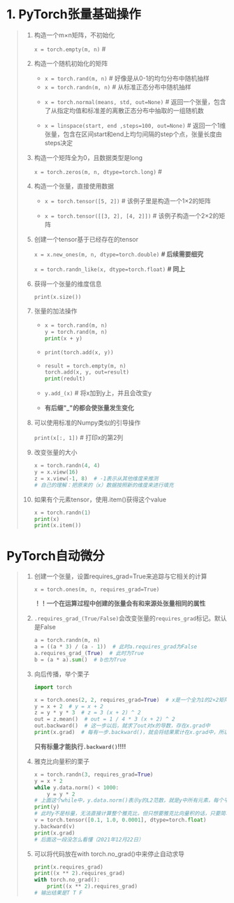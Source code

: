 # 1. PyTorch张量基础操作

> 1. 构造一个m×n矩阵，不初始化
>
>    ```x = torch.empty(m, n)```  # 
>
> 2. 构造一个随机初始化的矩阵
>
>    * ```x = torch.rand(m, n)```  # 好像是从0-1的均匀分布中随机抽样
>    * ```x = torch.randn(m, n)```  # 从标准正态分布中随机抽样
>
>    - ```x = torch.normal(means, std, out=None)```  # 返回一个张量，包含了从指定均值和标准差的离散正态分布中抽取的一组随机数
>
>    - ```x = linspace(start, end ,steps=100, out=None)```  # 返回一个1维张量，包含在区间start和end上均匀间隔的step个点，张量长度由steps决定
>
> 3. 构造一个矩阵全为0，且数据类型是long
>
>    ```x = torch.zeros(m, n, dtype=torch.long)```  # 
>
> 4. 构造一个张量，直接使用数据
>
>    - ```x = torch.tensor([5, 2])```  # 该例子里是构造一个1×2的矩阵
>
>    - ```x = torch.tensor([[3, 2], [4, 2]])```  # 该例子构造一个2×2的矩阵
>
> 5. 创建一个tensor基于已经存在的tensor
>
>    ```x = x.new_ones(m, n, dtype=torch.double)```  **# 后续需要细究**
>
>    ```x = torch.randn_like(x, dtype=torch.float)```  **# 同上**
>
> 6. 获得一个张量的维度信息
>
>    ```print(x.size())```
>
> 7. 张量的加法操作
>
>    - ```python
>      x = torch.rand(m, n)
>      y = torch.rand(m, n)
>      print(x + y)
>      ```
>
>    - ```print(torch.add(x, y))```
>
>    - ```python
>      result = torch.empty(m, n)
>      torch.add(x, y, out=result)
>      print(redult)
>      ```
>
>    - ```y.add_(x)```  # 将x加到y上，并且会改变y
>
>    - **有后缀"_"的都会使张量发生变化**
>
> 8. 可以使用标准的Numpy类似的引导操作
>
>    ```print(x[:, 1])```  # 打印x的第2列
>
> 9. 改变张量的大小
>
>    ```python
>    x = torch.randn(4, 4)
>    y = x.view(16)
>    z = x.view(-1, 8)  # -1表示从其他维度来推测
>    # 自己的理解：把原来的（x）数据按照新的维度来进行填充
>    ```
>
> 10. 如果有个元素tensor，使用.item()获得这个value
>
>     ```python
>     x = torch.randn(1)
>     print(x)
>     print(x.item())
>     ```

# PyTorch自动微分

> 1. 创建一个张量，设置requires_grad=True来追踪与它相关的计算
>
>    ```x = torch.ones(m, n, requires_grad=True)```
>
>    **！！一个在运算过程中创建的张量会有和来源处张量相同的属性**
>
> 2. ```.requires_grad_(True/False)```会改变张量的```requires_grad```标记。默认是False
>
>    ```python
>    a = torch.randn(m, n)
>    a = ((a * 3) / (a - 1))  # 此时a.requires_grad为False
>    a.requires_grad_(True)  # 此时为True
>    b = (a * a).sum()  # b也为True
>    ```
>
> 3. 向后传播，举个栗子
>
>    ```python
>    import torch
>    
>    x = torch.ones(2, 2, requires_grad=True)  # x是一个全为1的2×2矩阵
>    y = x + 2  # y = x + 2
>    z = y * y * 3  # z = 3 (x + 2) ^ 2
>    out = z.mean()  # out = 1 / 4 * 3 (x + 2) ^ 2
>    out.backward()  # 这一步以后，就求了out对x的导数，存在x.grad中
>    print(x.grad)  # 每有一步.backward()，就会将结果累计在x.grad中，所以如果要用每一步的结果就必					须要将x.grad清空
>    ```
>
>    **只有标量才能执行```.backward()```!!!!**
>
> 4. 雅克比向量积的栗子
>
>    ```python
>    x = torch.randn(3, requires_grad=True)
>    y = x * 2
>    while y.data.norm() < 1000:
>        y = y * 2
>    # 上面这个while中，y.data.norm()表示y的L2范数，就是y中所有元素，每个平方，然后加起来再开方
>    print(y)
>    # 此时y不是标量，无法直接计算整个雅克比，但只想要雅克比向量积的话，只要简单的传递向量给backward作为参数即可
>    v = torch.tensor([0.1, 1.0, 0.0001], dtype=torch.float)
>    y.backward(v)
>    print(x.grad)
>    # 后面这一段没怎么看懂（2021年12月22日）
>    ```
>
> 5. 可以将代码放在with torch.no_grad()中来停止自动求导
>
>    ```python
>    print(x.requires_grad)
>    print((x ** 2).requires_grad)
>    with torch.no_grad():
>        print((x ** 2).requires_grad)
>    # 输出结果是T T F
>    ```





